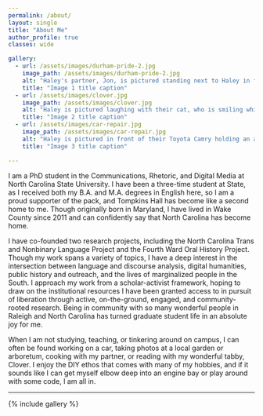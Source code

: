 ```yaml
---
permalink: /about/
layout: single
title: "About Me"
author_profile: true
classes: wide

gallery:
  - url: /assets/images/durham-pride-2.jpg
    image_path: /assets/images/durham-pride-2.jpg
    alt: "Haley's partner, Jon, is pictured standing next to Haley in front of a balloon display at Durham Pride."
    title: "Image 1 title caption"
  - url: /assets/images/clover.jpg
    image_path: /assets/images/clover.jpg
    alt: "Haley is pictured laughing with their cat, who is smiling while zipped up into their gray hoodie."
    title: "Image 2 title caption"
  - url: /assets/images/car-repair.jpg
    image_path: /assets/images/car-repair.jpg
    alt: "Haley is pictured in front of their Toyota Camry holding an alternator. Severl toolsets can be seen on the ground beside them."
    title: "Image 3 title caption"

---
```

I am a PhD student in the Communications, Rhetoric, and Digital Media at North Carolina State University. I have been a three-time student at State, as I received both my B.A. and M.A. degrees in English here, so I am a proud supporter of the pack, and Tompkins Hall has become like a second home to me. Though originally born in Maryland, I have lived in Wake County since 2011 and can confidently say that North Carolina has become home. 

I have co-founded two research projects, including the North Carolina Trans and Nonbinary Language Project and the Fourth Ward Oral History Project. Though my work spans a variety of topics, I have a deep interest in the intersection between language and discourse analysis, digital humanities, public history and outreach, and the lives of marginalized people in the South. I approach my work from a scholar-activist framework, hoping to draw on the institutional resources I have been granted access to in pursuit of liberation through active, on-the-ground, engaged, and community-rooted research. Being in community with so many wonderful people in Raleigh and North Carolina has turned graduate student life in an absolute joy for me.

When I am not studying, teaching, or tinkering around on campus, I can often be found working on a car, taking photos at a local garden or arboretum, cooking with my partner, or reading with my wonderful tabby, Clover. I enjoy the DIY ethos that comes with many of my hobbies, and if it sounds like I can get myself elbow deep into an engine bay or play around with some code, I am all in.

---

{% include gallery %}
